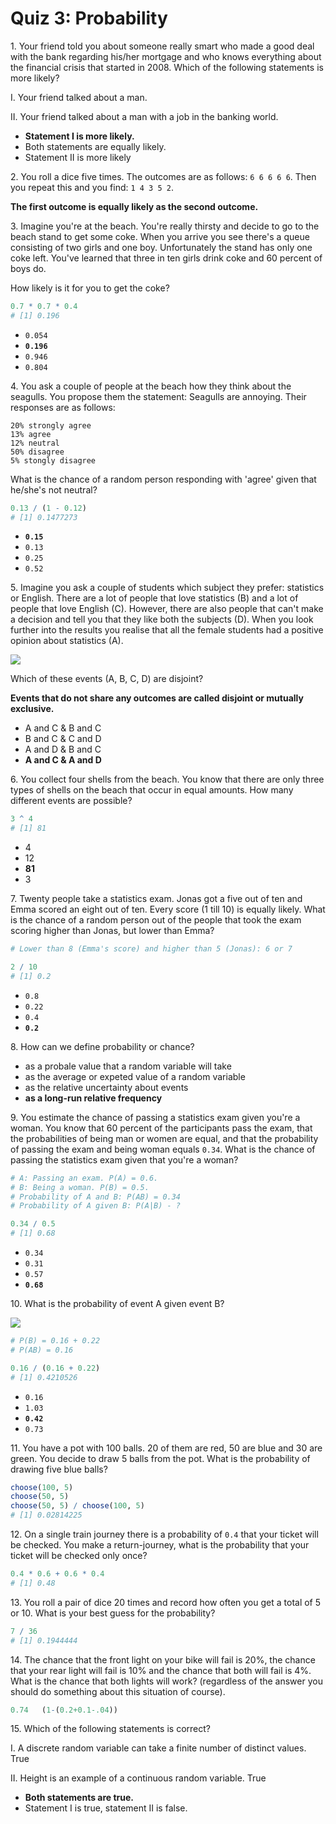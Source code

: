 # Quiz 3: Probability


1\. Your friend told you about someone really smart who made a good deal with the bank regarding his/her mortgage and who knows everything about the financial crisis that started in 2008. Which of the following statements is more likely?

I. Your friend talked about a man.

II. Your friend talked about a man with a job in the banking world.

- **Statement I is more likely.**
- Both statements are equally likely.
- Statement II is more likely


2\. You roll a dice five times. The outcomes are as follows: `6 6 6 6 6`. Then you repeat this and you find: `1 4 3 5 2`.

**The first outcome is equally likely as the second outcome.**


3\. Imagine you're at the beach. You're really thirsty and decide to go to the beach stand to get some coke. When you arrive you see there's a queue consisting of two girls and one boy. Unfortunately the stand has only one coke left. You've learned that three in ten girls drink coke and 60 percent of boys do.

How likely is it for you to get the coke?

```r
0.7 * 0.7 * 0.4
# [1] 0.196
```

- `0.054`
- **`0.196`**
- `0.946`
- `0.804`


4\. You ask a couple of people at the beach how they think about the seagulls. You propose them the statement: Seagulls are annoying. Their responses are as follows:

```
20% strongly agree
13% agree
12% neutral
50% disagree
5% stongly disagree
```

What is the chance of a random person responding with 'agree' given that he/she's not neutral?

```r
0.13 / (1 - 0.12)
# [1] 0.1477273
```

- **`0.15`**
- `0.13`
- `0.25`
- `0.52`


5\. Imagine you ask a couple of students which subject they prefer: statistics or English. There are a lot of people that love statistics (B) and a lot of people that love English (C). However, there are also people that can't make a decision and tell you that they like both the subjects (D). When you look further into the results you realise that all the female students had a positive opinion about statistics (A).

![](/images/quiz3-disjoint.png)

Which of these events (A, B, C, D) are disjoint? 

**Events that do not share any outcomes are called disjoint or mutually exclusive.**

- A and C & B and C
- B and C & C and D
- A and D & B and C
- **A and C & A and D**

6\. You collect four shells from the beach. You know that there are only three types of shells on the beach that occur in equal amounts. How many different events are possible?

```r
3 ^ 4
# [1] 81
```

- 4
- 12
- **81**
- 3


7\. Twenty people take a statistics exam. Jonas got a five out of ten and Emma scored an eight out of ten. Every score (1 till 10) is equally likely. What is the chance of a random person out of the people that took the exam scoring higher than Jonas, but lower than Emma?

```r
# Lower than 8 (Emma's score) and higher than 5 (Jonas): 6 or 7

2 / 10
# [1] 0.2
```

- `0.8`
- `0.22`
- `0.4`
- **`0.2`**


8\. How can we define probability or chance?

- as a probale value that a random variable will take
- as the average or expeted value of a random variable
- as the relative uncertainty about events
- **as a long-run relative frequency**


9\. You estimate the chance of passing a statistics exam given you're a woman. You know that 60 percent of the participants pass the exam, that the probabilities of being man or women are equal, and that the probability of passing the exam and being woman equals `0.34`. What is the chance of passing the statistics exam given that you're a woman?

```r
# A: Passing an exam. P(A) = 0.6.
# B: Being a woman. P(B) = 0.5.
# Probability of A and B: P(AB) = 0.34
# Probability of A given B: P(A|B) - ?

0.34 / 0.5
# [1] 0.68
```

- `0.34`
- `0.31`
- `0.57`
- **`0.68`**


10\. What is the probability of event A given event B?

![](/images/quiz3-a-given-b.png)

```r
# P(B) = 0.16 + 0.22
# P(AB) = 0.16

0.16 / (0.16 + 0.22)
# [1] 0.4210526
```

- `0.16`
- `1.03`
- **`0.42`**
- `0.73`


11\. You have a pot with 100 balls. 20 of them are red, 50 are blue and 30 are green. You decide to draw 5 balls from the pot. What is the probability of drawing five blue balls?

```r
choose(100, 5)
choose(50, 5)
choose(50, 5) / choose(100, 5)
# [1] 0.02814225
```


12\. On a single train journey there is a probability of `0.4` that your ticket will be checked. You make a return-journey, what is the probability that your ticket will be checked only once?

```r
0.4 * 0.6 + 0.6 * 0.4
# [1] 0.48
```


13\. You roll a pair of dice 20 times and record how often you get a total of 5 or 10. What is your best guess for the probability?

```r
7 / 36
# [1] 0.1944444
```

14\. The chance that the front light on your bike will fail is 20%, the chance that your rear light will fail is 10% and the chance that both will fail is 4%. What is the chance that both lights will work? (regardless of the answer you should do something about this situation of course).

```r
0.74   (1-(0.2+0.1-.04))
```

15\. Which of the following statements is correct?

I. A discrete random variable can take a finite number of distinct values. True

II. Height is an example of a continuous random variable. True

- **Both statements are true.**
- Statement I is true, statement II is false.
